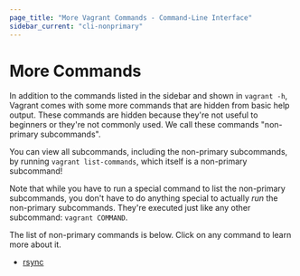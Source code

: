 ```yaml
---
page_title: "More Vagrant Commands - Command-Line Interface"
sidebar_current: "cli-nonprimary"
---
```


# More Commands

In addition to the commands listed in the sidebar and shown in `vagrant -h`,
Vagrant comes with some more commands that are hidden from basic help output.
These commands are hidden because they're not useful to beginners or they're
not commonly used. We call these commands "non-primary subcommands".

You can view all subcommands, including the non-primary subcommands,
by running `vagrant list-commands`, which itself is a non-primary subcommand!

Note that while you have to run a special command to list the non-primary
subcommands, you don't have to do anything special to actually _run_ the
non-primary subcommands. They're executed just like any other subcommand:
`vagrant COMMAND`.

The list of non-primary commands is below. Click on any command to learn
more about it.

* [rsync](/v2/cli/rsync.html)
